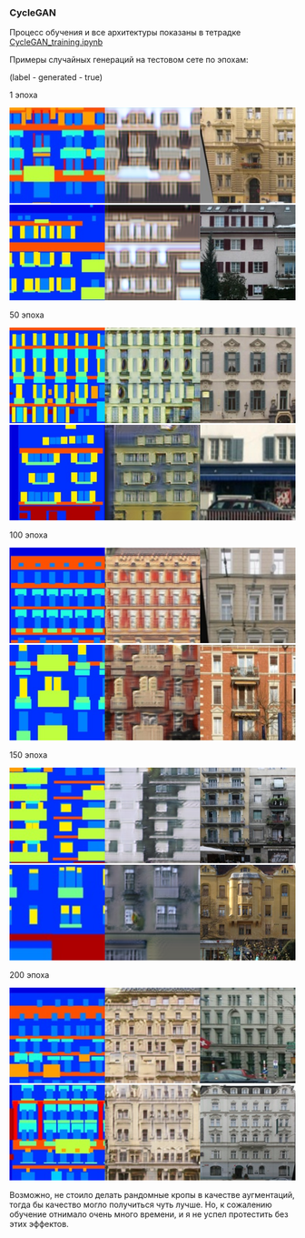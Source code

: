 ### CycleGAN
Процесс обучения и все архитектуры показаны в тетрадке [CycleGAN_training.ipynb](CycleGAN_training.ipynb)

Примеры случайных генераций на тестовом сете по эпохам:

(label - generated - true)

1 эпоха

![img](CycleGAN_images/cycleGAN_sample_1_0.png)
![img](CycleGAN_images/cycleGAN_sample_1_3.png)

50 эпоха

![img](CycleGAN_images/cycleGAN_sample_50_1.png)
![img](CycleGAN_images/cycleGAN_sample_50_4.png)

100 эпоха

![img](CycleGAN_images/cycleGAN_sample_100_2.png)
![img](CycleGAN_images/cycleGAN_sample_100_3.png)

150 эпоха

![img](CycleGAN_images/cycleGAN_sample_150_0.png)
![img](CycleGAN_images/cycleGAN_sample_150_3.png)

200 эпоха

![img](CycleGAN_images/cycleGAN_sample_200_4.png)
![img](CycleGAN_images/cycleGAN_sample_200_0.png)

Возможно, не стоило делать рандомные кропы в качестве аугментаций, тогда бы качество могло получиться чуть лучше. Но, к сожалению обучение отнимало очень много времени, и я не успел протестить без этих эффектов.

